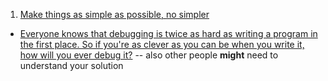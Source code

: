 
1. [Make things as simple as possible, no simpler](http://c2.com/cgi/wiki?EinsteinPrinciple)

  * [Everyone knows that debugging is twice as hard as writing a program in the first place. So if you're as clever as you can be when you write it, how will you ever debug it?](http://www.linusakesson.net/programming/kernighans-lever/) -- also other people **might** need to understand your solution

